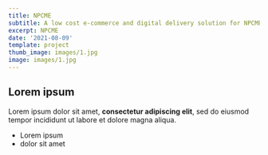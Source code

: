 ```yaml
---
title: NPCME
subtitle: A low cost e-commerce and digital delivery solution for NPCME
excerpt: NPCME
date: '2021-08-09'
template: project
thumb_image: images/1.jpg
image: images/1.jpg
---
```

## Lorem ipsum

Lorem ipsum dolor sit amet, **consectetur adipiscing elit**, sed do eiusmod tempor incididunt ut labore et dolore magna aliqua.

- Lorem ipsum
- dolor sit amet
